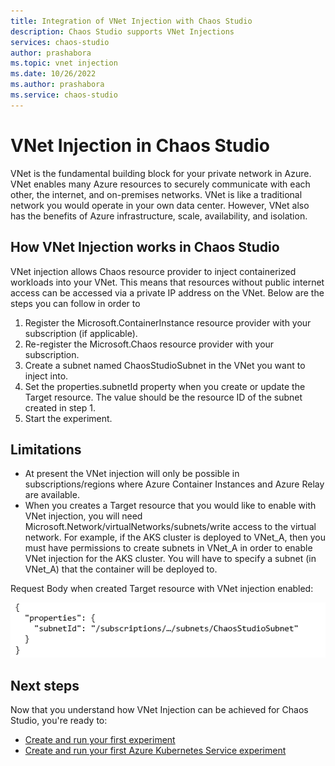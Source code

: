 ```yaml
---
title: Integration of VNet Injection with Chaos Studio
description: Chaos Studio supports VNet Injections
services: chaos-studio
author: prashabora
ms.topic: vnet injection
ms.date: 10/26/2022
ms.author: prashabora
ms.service: chaos-studio
---
```

# VNet Injection in Chaos Studio
VNet is the fundamental building block for your private network in Azure. VNet enables many Azure resources to securely communicate with each other, the internet, and on-premises networks. VNet is like a traditional network you would operate in your own data center. However, VNet also has the benefits of Azure infrastructure, scale, availability, and isolation.

## How VNet Injection works in Chaos Studio
VNet injection allows Chaos resource provider to inject containerized workloads into your VNet. This means that resources without public internet access can be accessed via a private IP address on the VNet. Below are the steps you can follow in order to 
1. Register the Microsoft.ContainerInstance resource provider with your subscription (if applicable).
2. Re-register the Microsoft.Chaos resource provider with your subscription.
3. Create a subnet named ChaosStudioSubnet in the VNet you want to inject into.
4. Set the properties.subnetId property when you create or update the Target resource. The value should be the resource ID of the subnet created in step 1.
5. Start the experiment.

## Limitations
* At present the VNet injection will only be possible in subscriptions/regions where Azure Container Instances and Azure Relay are available. 
* When you creates a Target resource that you would like to enable with VNet injection, you will need Microsoft.Network/virtualNetworks/subnets/write access to the virtual network. For example, if the AKS cluster is deployed to VNet_A, then you must have permissions to create subnets in VNet_A in order to enable VNet injection for the AKS cluster. You will have to specify a subnet (in VNet_A) that the container will be deployed to.

Request Body when created Target resource with VNet injection enabled:

![Target resource with VNet Injection](images/chaos-studio-rp-vnet-injection.png)

## Next steps
Now that you understand how VNet Injection can be achieved for Chaos Studio, you're ready to:
- [Create and run your first experiment](chaos-studio-tutorial-service-direct-portal.md)
- [Create and run your first Azure Kubernetes Service experiment](chaos-studio-tutorial-aks-portal.md)
